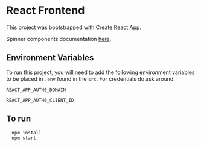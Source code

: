 # React Frontend

This project was bootstrapped with [Create React App](https://github.com/facebook/create-react-app).

Spinner components documentation [here](https://mhnpd.github.io/react-loader-spinner/).

## Environment Variables

To run this project, you will need to add the following environment variables to be placed in `.env` found in the `src`. For credentials do ask around. 

`REACT_APP_AUTH0_DOMAIN`

`REACT_APP_AUTH0_CLIENT_ID`


## To run

```http
  npm install
  npm start
```


